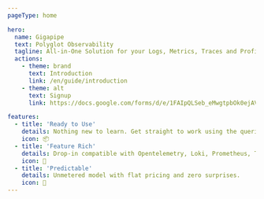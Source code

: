 ```yaml
---
pageType: home

hero:
  name: Gigapipe
  text: Polyglot Observability
  tagline: All-in-One Solution for your Logs, Metrics, Traces and Profiles
  actions:
    - theme: brand
      text: Introduction
      link: /en/guide/introduction
    - theme: alt
      text: Signup
      link: https://docs.google.com/forms/d/e/1FAIpQLSeb_eMwgtpbOk0ejAVW7ihKAzkt0WKnLwCQFyHkIzl5DAU2ig/viewform

features:
  - title: 'Ready to Use'
    details: Nothing new to learn. Get straight to work using the queries you love and Grafana.
    icon: 📦
  - title: 'Feature Rich'
    details: Drop-in compatible with Opentelemetry, Loki, Prometheus, Tempo and Pyroscope and more.
    icon: 🎨
  - title: 'Predictable'
    details: Unmetered model with flat pricing and zero surprises.
    icon: 🚀
---
```

